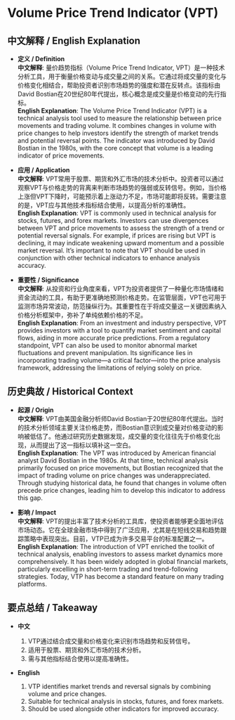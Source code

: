 # Volume Price Trend Indicator (VPT)

## 中文解释 / English Explanation

* **定义 / Definition**  
  **中文解释**: 量价趋势指标（Volume Price Trend Indicator, VPT）是一种技术分析工具，用于衡量价格变动与成交量之间的关系。它通过将成交量的变化与价格变化相结合，帮助投资者识别市场趋势的强度和潜在反转点。该指标由David Bostian在20世纪80年代提出，核心概念是成交量是价格变动的先行指标。  
  **English Explanation**: The Volume Price Trend Indicator (VPT) is a technical analysis tool used to measure the relationship between price movements and trading volume. It combines changes in volume with price changes to help investors identify the strength of market trends and potential reversal points. The indicator was introduced by David Bostian in the 1980s, with the core concept that volume is a leading indicator of price movements.

* **应用 / Application**  
  **中文解释**: VPT常用于股票、期货和外汇市场的技术分析中。投资者可以通过观察VPT与价格走势的背离来判断市场趋势的强弱或反转信号。例如，当价格上涨但VPT下降时，可能预示着上涨动力不足，市场可能即将反转。需要注意的是，VPT应与其他技术指标结合使用，以提高分析的准确性。  
  **English Explanation**: VPT is commonly used in technical analysis for stocks, futures, and forex markets. Investors can use divergences between VPT and price movements to assess the strength of a trend or potential reversal signals. For example, if prices are rising but VPT is declining, it may indicate weakening upward momentum and a possible market reversal. It’s important to note that VPT should be used in conjunction with other technical indicators to enhance analysis accuracy.

* **重要性 / Significance**  
  **中文解释**: 从投资和行业角度来看，VPT为投资者提供了一种量化市场情绪和资金流动的工具，有助于更准确地预测价格走势。在监管层面，VPT也可用于监测市场异常波动，防范操纵行为。其重要性在于将成交量这一关键因素纳入价格分析框架中，弥补了单纯依赖价格的不足。  
  **English Explanation**: From an investment and industry perspective, VPT provides investors with a tool to quantify market sentiment and capital flows, aiding in more accurate price predictions. From a regulatory standpoint, VPT can also be used to monitor abnormal market fluctuations and prevent manipulation. Its significance lies in incorporating trading volume—a critical factor—into the price analysis framework, addressing the limitations of relying solely on price.

## 历史典故 / Historical Context

* **起源 / Origin**  
  **中文解释**: VPT由美国金融分析师David Bostian于20世纪80年代提出。当时的技术分析领域主要关注价格走势，而Bostian意识到成交量对价格变动的影响被低估了。他通过研究历史数据发现，成交量的变化往往先于价格变化出现，从而提出了这一指标以填补这一空白。  
  **English Explanation**: The VPT was introduced by American financial analyst David Bostian in the 1980s. At that time, technical analysis primarily focused on price movements, but Bostian recognized that the impact of trading volume on price changes was underappreciated. Through studying historical data, he found that changes in volume often precede price changes, leading him to develop this indicator to address this gap.

* **影响 / Impact**  
  **中文解释**: VPT的提出丰富了技术分析的工具库，使投资者能够更全面地评估市场动态。它在全球金融市场中得到了广泛应用，尤其是在短线交易和趋势跟踪策略中表现突出。目前，VTP已成为许多交易平台的标准配置之一。  
  **English Explanation**: The introduction of VPT enriched the toolkit of technical analysis, enabling investors to assess market dynamics more comprehensively. It has been widely adopted in global financial markets, particularly excelling in short-term trading and trend-following strategies. Today, VTP has become a standard feature on many trading platforms.

## 要点总结 / Takeaway

* **中文**  
  1. VTP通过结合成交量和价格变化来识别市场趋势和反转信号。
  2. 适用于股票、期货和外汇市场的技术分析。
  3. 需与其他指标结合使用以提高准确性。

* **English**  
  1. VTP identifies market trends and reversal signals by combining volume and price changes.
  2. Suitable for technical analysis in stocks, futures, and forex markets.
  3. Should be used alongside other indicators for improved accuracy.
